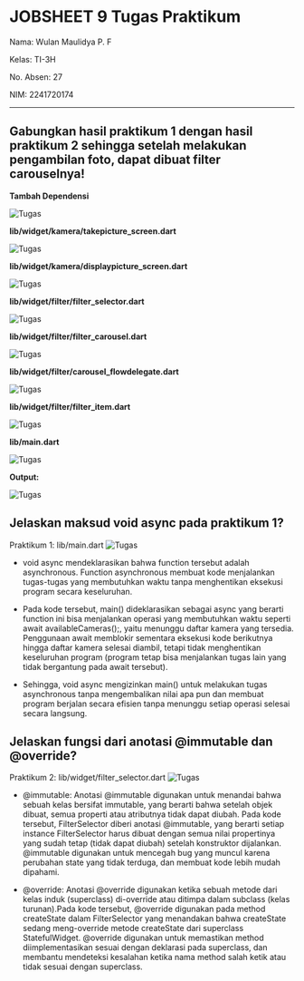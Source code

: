 # JOBSHEET 9 Tugas Praktikum 

Nama: Wulan Maulidya P. F

Kelas: TI-3H

No. Absen: 27

NIM: 2241720174

---

## Gabungkan hasil praktikum 1 dengan hasil praktikum 2 sehingga setelah melakukan pengambilan foto, dapat dibuat filter carouselnya!

**Tambah Dependensi**

![Tugas](/images/1a.png)

**lib/widget/kamera/takepicture_screen.dart**

![Tugas](/images/1b.png)

**lib/widget/kamera/displaypicture_screen.dart**

![Tugas](/images/1c.png)

**lib/widget/filter/filter_selector.dart**

![Tugas](/images/1d.png)

**lib/widget/filter/filter_carousel.dart**

![Tugas](/images/1e.png)

**lib/widget/filter/carousel_flowdelegate.dart**

![Tugas](/images/1f.png)

**lib/widget/filter/filter_item.dart**

![Tugas](/images/1g.png)

**lib/main.dart**

![Tugas](/images/1h.png)

**Output:**

![Tugas](/images/1i.gif)

## Jelaskan maksud void async pada praktikum 1?
Praktikum 1: lib/main.dart
![Tugas](/images/2.png)

* void async mendeklarasikan bahwa function tersebut adalah asynchronous. Function asynchronous membuat kode menjalankan tugas-tugas yang membutuhkan waktu tanpa menghentikan eksekusi program secara keseluruhan.

* Pada kode tersebut, main() dideklarasikan sebagai async yang berarti function ini bisa menjalankan operasi yang membutuhkan waktu seperti await availableCameras();, yaitu menunggu daftar kamera yang tersedia. Penggunaan await memblokir sementara eksekusi kode berikutnya hingga daftar kamera selesai diambil, tetapi tidak menghentikan keseluruhan program (program tetap bisa menjalankan tugas lain yang tidak bergantung pada await tersebut).

* Sehingga, void async mengizinkan main() untuk melakukan tugas asynchronous tanpa mengembalikan nilai apa pun dan membuat program berjalan secara efisien tanpa menunggu setiap operasi selesai secara langsung.

## Jelaskan fungsi dari anotasi @immutable dan @override?
Praktikum 2: lib/widget/filter_selector.dart
![Tugas](/images/3.png)

* @immutable: Anotasi @immutable digunakan untuk menandai bahwa sebuah kelas bersifat immutable, yang berarti bahwa setelah objek dibuat, semua properti atau atributnya tidak dapat diubah. Pada kode tersebut, FilterSelector diberi anotasi @immutable, yang berarti setiap instance FilterSelector harus dibuat dengan semua nilai propertinya yang sudah tetap (tidak dapat diubah) setelah konstruktor dijalankan. @immutable digunakan untuk mencegah bug yang muncul karena perubahan state yang tidak terduga, dan membuat kode lebih mudah dipahami.

* @override: Anotasi @override digunakan ketika sebuah metode dari kelas induk (superclass) di-override atau ditimpa dalam subclass (kelas turunan).Pada kode tersebut, @override digunakan pada method createState dalam FilterSelector yang menandakan bahwa createState sedang meng-override metode createState dari superclass StatefulWidget. @override digunakan untuk memastikan method diimplementasikan sesuai dengan deklarasi pada superclass, dan membantu mendeteksi kesalahan ketika nama method salah ketik atau tidak sesuai dengan superclass.